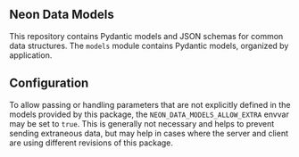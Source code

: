 ## Neon Data Models
This repository contains Pydantic models and JSON schemas for common data
structures. The `models` module contains Pydantic models, organized by application.

## Configuration
To allow passing or handling parameters that are not explicitly defined in the
models provided by this package, the `NEON_DATA_MODELS_ALLOW_EXTRA` envvar may
be set to `true`. This is generally not necessary and helps to prevent sending
extraneous data, but may help in cases where the server and client are using
different revisions of this package.